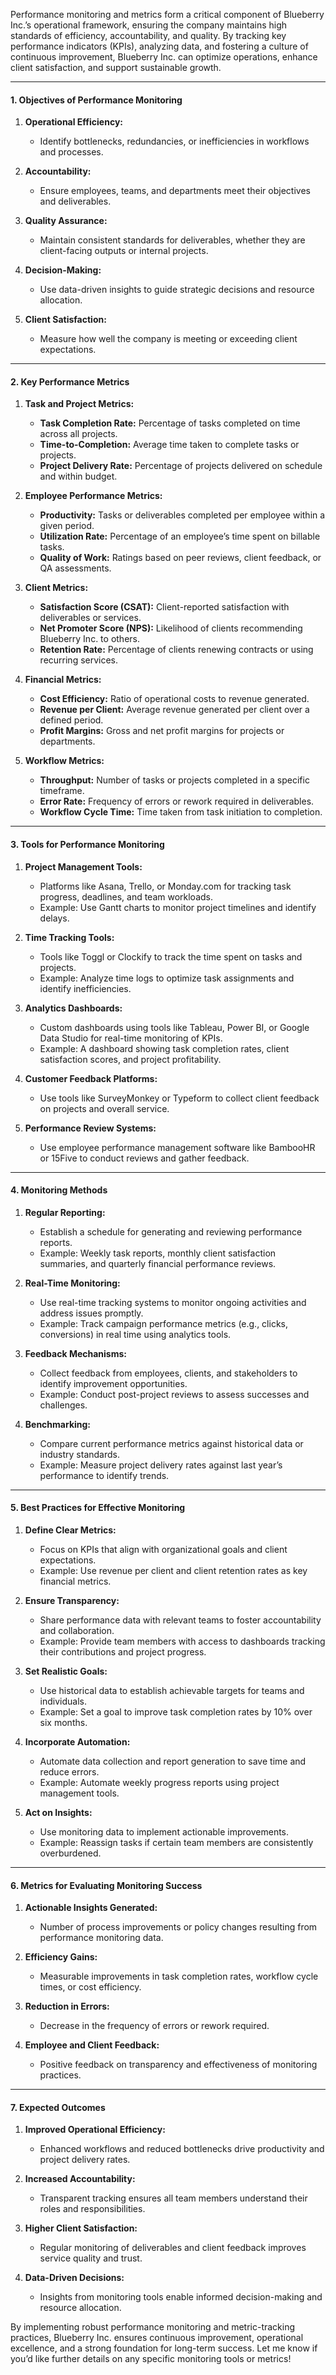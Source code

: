 
Performance monitoring and metrics form a critical component of Blueberry Inc.’s operational framework, ensuring the company maintains high standards of efficiency, accountability, and quality. By tracking key performance indicators (KPIs), analyzing data, and fostering a culture of continuous improvement, Blueberry Inc. can optimize operations, enhance client satisfaction, and support sustainable growth.

---

#### **1. Objectives of Performance Monitoring**

1. **Operational Efficiency:**
    
    - Identify bottlenecks, redundancies, or inefficiencies in workflows and processes.
2. **Accountability:**
    
    - Ensure employees, teams, and departments meet their objectives and deliverables.
3. **Quality Assurance:**
    
    - Maintain consistent standards for deliverables, whether they are client-facing outputs or internal projects.
4. **Decision-Making:**
    
    - Use data-driven insights to guide strategic decisions and resource allocation.
5. **Client Satisfaction:**
    
    - Measure how well the company is meeting or exceeding client expectations.

---

#### **2. Key Performance Metrics**

1. **Task and Project Metrics:**
    
    - **Task Completion Rate:** Percentage of tasks completed on time across all projects.
    - **Time-to-Completion:** Average time taken to complete tasks or projects.
    - **Project Delivery Rate:** Percentage of projects delivered on schedule and within budget.
2. **Employee Performance Metrics:**
    
    - **Productivity:** Tasks or deliverables completed per employee within a given period.
    - **Utilization Rate:** Percentage of an employee’s time spent on billable tasks.
    - **Quality of Work:** Ratings based on peer reviews, client feedback, or QA assessments.
3. **Client Metrics:**
    
    - **Satisfaction Score (CSAT):** Client-reported satisfaction with deliverables or services.
    - **Net Promoter Score (NPS):** Likelihood of clients recommending Blueberry Inc. to others.
    - **Retention Rate:** Percentage of clients renewing contracts or using recurring services.
4. **Financial Metrics:**
    
    - **Cost Efficiency:** Ratio of operational costs to revenue generated.
    - **Revenue per Client:** Average revenue generated per client over a defined period.
    - **Profit Margins:** Gross and net profit margins for projects or departments.
5. **Workflow Metrics:**
    
    - **Throughput:** Number of tasks or projects completed in a specific timeframe.
    - **Error Rate:** Frequency of errors or rework required in deliverables.
    - **Workflow Cycle Time:** Time taken from task initiation to completion.

---

#### **3. Tools for Performance Monitoring**

1. **Project Management Tools:**
    
    - Platforms like Asana, Trello, or Monday.com for tracking task progress, deadlines, and team workloads.
    - Example: Use Gantt charts to monitor project timelines and identify delays.
2. **Time Tracking Tools:**
    
    - Tools like Toggl or Clockify to track the time spent on tasks and projects.
    - Example: Analyze time logs to optimize task assignments and identify inefficiencies.
3. **Analytics Dashboards:**
    
    - Custom dashboards using tools like Tableau, Power BI, or Google Data Studio for real-time monitoring of KPIs.
    - Example: A dashboard showing task completion rates, client satisfaction scores, and project profitability.
4. **Customer Feedback Platforms:**
    
    - Use tools like SurveyMonkey or Typeform to collect client feedback on projects and overall service.
5. **Performance Review Systems:**
    
    - Use employee performance management software like BambooHR or 15Five to conduct reviews and gather feedback.

---

#### **4. Monitoring Methods**

1. **Regular Reporting:**
    
    - Establish a schedule for generating and reviewing performance reports.
    - Example: Weekly task reports, monthly client satisfaction summaries, and quarterly financial performance reviews.
2. **Real-Time Monitoring:**
    
    - Use real-time tracking systems to monitor ongoing activities and address issues promptly.
    - Example: Track campaign performance metrics (e.g., clicks, conversions) in real time using analytics tools.
3. **Feedback Mechanisms:**
    
    - Collect feedback from employees, clients, and stakeholders to identify improvement opportunities.
    - Example: Conduct post-project reviews to assess successes and challenges.
4. **Benchmarking:**
    
    - Compare current performance metrics against historical data or industry standards.
    - Example: Measure project delivery rates against last year’s performance to identify trends.

---

#### **5. Best Practices for Effective Monitoring**

1. **Define Clear Metrics:**
    
    - Focus on KPIs that align with organizational goals and client expectations.
    - Example: Use revenue per client and client retention rates as key financial metrics.
2. **Ensure Transparency:**
    
    - Share performance data with relevant teams to foster accountability and collaboration.
    - Example: Provide team members with access to dashboards tracking their contributions and project progress.
3. **Set Realistic Goals:**
    
    - Use historical data to establish achievable targets for teams and individuals.
    - Example: Set a goal to improve task completion rates by 10% over six months.
4. **Incorporate Automation:**
    
    - Automate data collection and report generation to save time and reduce errors.
    - Example: Automate weekly progress reports using project management tools.
5. **Act on Insights:**
    
    - Use monitoring data to implement actionable improvements.
    - Example: Reassign tasks if certain team members are consistently overburdened.

---

#### **6. Metrics for Evaluating Monitoring Success**

1. **Actionable Insights Generated:**
    
    - Number of process improvements or policy changes resulting from performance monitoring data.
2. **Efficiency Gains:**
    
    - Measurable improvements in task completion rates, workflow cycle times, or cost efficiency.
3. **Reduction in Errors:**
    
    - Decrease in the frequency of errors or rework required.
4. **Employee and Client Feedback:**
    
    - Positive feedback on transparency and effectiveness of monitoring practices.

---

#### **7. Expected Outcomes**

1. **Improved Operational Efficiency:**
    
    - Enhanced workflows and reduced bottlenecks drive productivity and project delivery rates.
2. **Increased Accountability:**
    
    - Transparent tracking ensures all team members understand their roles and responsibilities.
3. **Higher Client Satisfaction:**
    
    - Regular monitoring of deliverables and client feedback improves service quality and trust.
4. **Data-Driven Decisions:**
    
    - Insights from monitoring tools enable informed decision-making and resource allocation.

By implementing robust performance monitoring and metric-tracking practices, Blueberry Inc. ensures continuous improvement, operational excellence, and a strong foundation for long-term success. Let me know if you’d like further details on any specific monitoring tools or metrics!